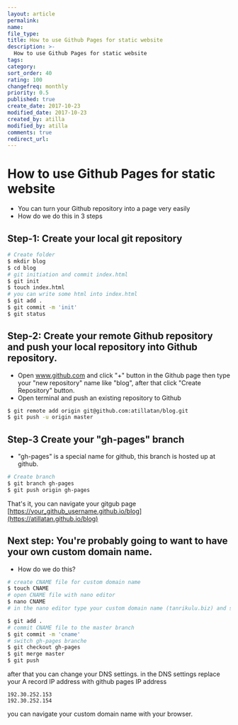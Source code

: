```yaml
---
layout: article
permalink:
name:
file_type:
title: How to use Github Pages for static website
description: >-
  How to use Github Pages for static website
tags:  
category:  
sort_order: 40
rating: 100
changefreq: monthly
priority: 0.5
published: true
create_date: 2017-10-23
modified_date: 2017-10-23
created_by: atilla
modified_by: atilla
comments: true
redirect_url:
---
```


# How to use Github Pages for static website


- You can turn your Github  repository into a page very easily
- How do we do this in 3 steps

## Step-1: Create your local git repository

```bash
# Create folder
$ mkdir blog
$ cd blog
# git initiation and commit index.html
$ git init
$ touch index.html
# you can write some html into index.html
$ git add .
$ git commit -m 'init'
$ git status


```

## Step-2: Create your remote Github repository and push your local repository into Github repository.
- Open www.github.com and click "+" button in the Github page then type your "new repository" name like "blog", after that click "Create Repository" button.
- Open terminal and push an existing repository to Github
```bash
$ git remote add origin git@github.com:atillatan/blog.git
$ git push -u origin master
```

## Step-3 Create your "gh-pages" branch

- "gh-pages" is a special name for github, this branch is hosted up at github.  

```bash
# Create branch
$ git branch gh-pages
$ git push origin gh-pages
```

That's it, you can navigate your gitgub page [https://your_github_username.github.io/blog](https://atillatan.github.io/blog)


## Next step: You're probably going to want to have your own custom domain name.
- How do we do this?

```bash
# create CNAME file for custom domain name
$ touch CNAME
# open CNAME file with nano editor
$ nano CNAME
# in the nano editor type your custom domain name (tanrikulu.biz) and save the CNAME file

$ git add .
# commit CNAME file to the master branch
$ git commit -m 'cname'
# switch gh-pages branche
$ git checkout gh-pages
$ git merge master
$ git push

```
after that you can change  your DNS settings.
in the DNS settings replace your A record IP address with github pages IP address
```
192.30.252.153
192.30.252.154
```

you can navigate your custom domain name with your browser.
